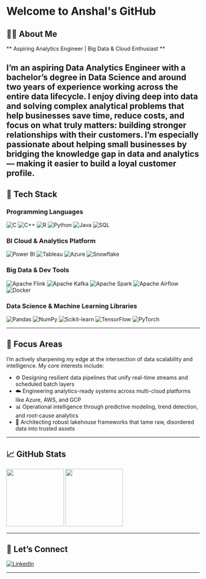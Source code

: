 # Welcome to Anshal's GitHub

## 👨‍💻 About Me

** Aspiring Analytics Engineer | Big Data & Cloud Enthusiast **

I’m an aspiring Data Analytics Engineer with a bachelor’s degree in Data Science and around two years of experience working across the entire data lifecycle. I enjoy diving deep into data and solving complex analytical problems that help businesses save time, reduce costs, and focus on what truly matters: building stronger relationships with their customers. I’m especially passionate about helping small businesses by bridging the knowledge gap in data and analytics — making it easier to build a loyal customer profile.
---

## 🚀 Tech Stack

### Programming Languages

![C](https://img.shields.io/badge/C-C28800?style=for-the-badge&logo=c&logoColor=white)
![C++](https://img.shields.io/badge/C++-C28800?style=for-the-badge&logo=c%2B%2B&logoColor=white)
![R](https://img.shields.io/badge/R-C28800?style=for-the-badge&logo=r&logoColor=white)
![Python](https://img.shields.io/badge/Python-C28800?style=for-the-badge&logo=python&logoColor=white)
![Java](https://img.shields.io/badge/Java-C28800?style=for-the-badge&logo=java&logoColor=white)
![SQL](https://img.shields.io/badge/SQL-C28800?style=for-the-badge&logo=postgresql&logoColor=white)

### BI Cloud & Analytics Platform

![Power BI](https://img.shields.io/badge/PowerBI-C28800?style=for-the-badge&logo=powerbi&logoColor=white)
![Tableau](https://img.shields.io/badge/Tableau-C28800?style=for-the-badge&logo=tableau&logoColor=white)
![Azure](https://img.shields.io/badge/Azure-C28800?style=for-the-badge&logo=microsoft&logoColor=white)
![Snowflake](https://img.shields.io/badge/Snowflake-C28800?style=for-the-badge&logo=snowflake&logoColor=white)

### Big Data & Dev Tools

![Apache Flink](https://img.shields.io/badge/Apache%20Flink-C28800?style=for-the-badge&logo=apacheflink&logoColor=white)
![Apache Kafka](https://img.shields.io/badge/Apache%20Kafka-C28800?style=for-the-badge&logo=apachekafka&logoColor=white)
![Apache Spark](https://img.shields.io/badge/Apache%20Spark-C28800?style=for-the-badge&logo=apachespark&logoColor=white)
![Apache Airflow](https://img.shields.io/badge/Apache%20Airflow-C28800?style=for-the-badge&logo=apacheairflow&logoColor=white)
![Docker](https://img.shields.io/badge/Docker-C28800?style=for-the-badge&logo=docker&logoColor=white)

### Data Science & Machine Learning Libraries

![Pandas](https://img.shields.io/badge/Pandas-C28800?style=for-the-badge&logo=pandas&logoColor=white)
![NumPy](https://img.shields.io/badge/NumPy-C28800?style=for-the-badge&logo=numpy&logoColor=white)
![Scikit-learn](https://img.shields.io/badge/Scikit--Learn-C28800?style=for-the-badge&logo=scikit-learn&logoColor=white)
![TensorFlow](https://img.shields.io/badge/TensorFlow-C28800?style=for-the-badge&logo=tensorflow&logoColor=white)
![PyTorch](https://img.shields.io/badge/PyTorch-C28800?style=for-the-badge&logo=pytorch&logoColor=white)

--- 
## 🎯 Focus Areas

I’m actively sharpening my edge at the intersection of data scalability and intelligence. My core interests include:
- ⚙️ Designing resilient data pipelines that unify real-time streams and scheduled batch layers
- ☁️ Engineering analytics-ready systems across multi-cloud platforms like Azure, AWS, and GCP
- 📊 Operational intelligence through predictive modeling, trend detection, and root-cause analytics
- 🧱 Architecting robust lakehouse frameworks that tame raw, disordered data into trusted assets

---

## 📈 GitHub Stats

<p align="left">
  <img src="https://github-readme-stats.vercel.app/api?username=anshalchopra&show_icons=true&theme=gruvbox" height="150" />
  <img src="https://github-readme-stats.vercel.app/api/top-langs/?username=anshalchopra&layout=compact&theme=gruvbox" height="150"/>
</p>

---

## 🤝 Let’s Connect

[![LinkedIn](https://img.shields.io/badge/LinkedIn-Anshal-blue?style=flat&logo=linkedin)](https://linkedin.com/in/anshalc)

---
